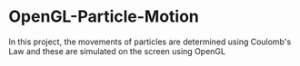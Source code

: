 # OpenGL-Particle-Motion
In this project, the movements of particles are determined using Coulomb's Law and these are simulated on the screen using OpenGL
